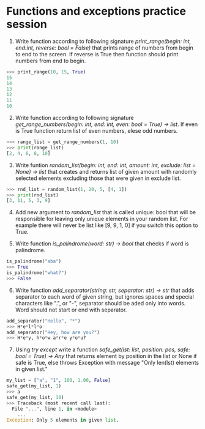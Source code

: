# Functions and exceptions practice session

1. Write function according to following signature _print_range(begin: int, end:int, reverse: bool = False)_ that prints range of numbers from begin to end to the screen. If reverse is True then function should print numbers from end to begin.

```python
>>> print_range(10, 15, True)
15
14
13
12
11
10
```

2. Write function according to following signature _get_range_numbers(begin: int, end: int, even: bool = True) -> list_. 
If even is True function return list of even numbers, elese odd numbers.

```python
>>> range_list = get_range_numbers(1, 10)
>>> print(range_list)
[2, 4, 6, 8, 10]
```

3. Write funtion _random_list(begin: int, end: int, amount: int, exclude: list = None) -> list_ that creates and returns list of given amount with randomly selected elements excluding those that were given in exclude list. 

```python
>>> rnd_list = random_list(1, 20, 5, [4, 1])
>>> print(rnd_list)
[3, 11, 5, 3, 9]
```

4. Add new argument to _random_list_ that is called unique: bool that will be responsible for leaving only unique elements in your random list. For example there will never be list like [9, 9, 1, 0] if you switch this option to True. 

5. Write function _is_palindrome(word: str) -> bool_ that checks if word is palindrome.

```python
is_palindrome("aba")
>>> True
is_palindrome("what?")
>>> False
```

6. Write function _add_separator(string: str, separator: str) -> str_ that adds separator to each word of given string, but ignores spaces and special characters like ".", or "-", separator should be aded only into words. Word should not start or end with separator.

```python
add_separator("Hello", "*")
>>> H*e*l*l*o
add_separator("Hey, how are you?")
>>> H*e*y, h*o*w a*r*e y*o*u?
```

7. Using _try except_ write a function _safe_get(lst: list, position: pos, safe: bool = True) -> Any_ that returns element by position in the list or None if safe is True, else throws Exception with message "Only len(lst) elements in given list."

```python
my_list = ["a", "1", 100, 1.00, False]
safe_get(my_list, 1)
>>> a
safe_get(my_list, 10)
>>> Traceback (most recent call last):
  File "...", line 1, in <module>
    ...
Exception: Only 5 elements in given list.
```
